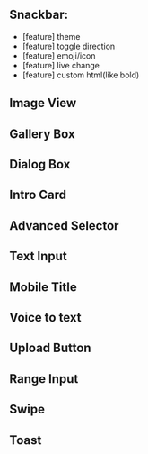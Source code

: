 ## Snackbar:
- [feature] theme
- [feature] toggle direction
- [feature] emoji/icon
- [feature] live change
- [feature] custom html(like bold)

## Image View
## Gallery Box
## Dialog Box
## Intro Card
## Advanced Selector
## Text Input
## Mobile Title
## Voice to text
## Upload Button
## Range Input
## Swipe
## Toast